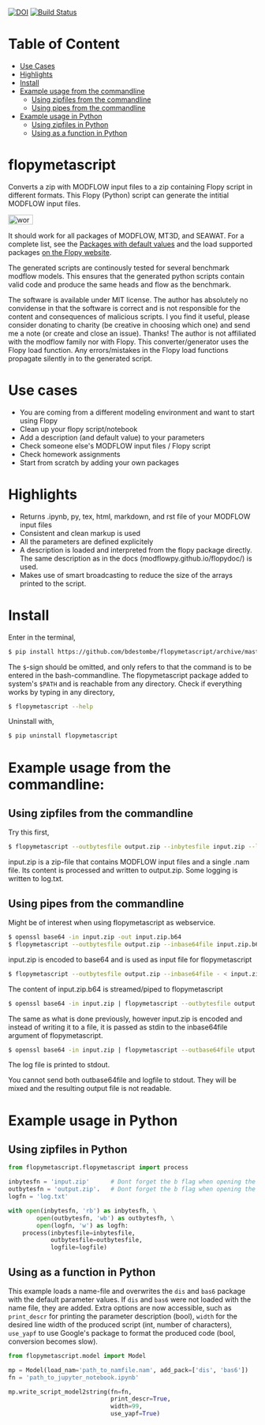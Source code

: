 [![DOI](https://zenodo.org/badge/DOI/10.5281/zenodo.573584.svg)](https://doi.org/10.5281/zenodo.573584)
[![Build Status](https://travis-ci.com/bdestombe/flopymetascript.svg?branch=master)](https://travis-ci.com/bdestombe/flopymetascript)

# Table of Content
- [Use Cases](#use-cases)
- [Highlights](#highlights)
- [Install](#install)
- [Example usage from the commandline](#example-usage-from-the-commandline)
  - [Using zipfiles from the commandline](#using-zipfiles-from-the-commandline)
  - [Using pipes from the commandline](#using-pipes-from-the-commandline)
- [Example usage in Python](#example-usage-in-python)
  - [Using zipfiles in Python](#using-zipfiles-in-python)
  - [Using as a function in Python](#using-as-a-function-in-python)


# flopymetascript
Converts a zip with MODFLOW input files to a zip containing Flopy script in different formats. This Flopy (Python) script can generate the intitial MODFLOW input files.

<img src="https://raw.githubusercontent.com/bdestombe/flopymetascript/master/assets/figures/workflow.png" alt="workflow" style="width:50;height:20">

It should work for all packages of MODFLOW, MT3D, and SEAWAT. For a complete list, see the 
[Packages with default values](./wiki_default_parameters.md) and the load supported packages [on the Flopy website](https://github.com/modflowpy/flopy/blob/develop/docs/supported_packages.md).

The generated scripts are continously tested for several benchmark modflow models. This ensures that the generated python scripts contain valid code and produce the same heads and flow as the benchmark.

The software is available under MIT license. The author has absolutely no convidense in that the software is correct and is not responsible for the content and consequences of malicious scripts. I you find it useful, please consider donating to charity (be creative in choosing which one) and send me a note (or create and close an issue). Thanks! The author is not affiliated with the modflow family nor with Flopy. This converter/generator uses the Flopy load function. Any errors/mistakes in the Flopy load functions propagate silently in to the generated script.

# Use cases
- You are coming from a different modeling environment and want to start using Flopy
- Clean up your flopy script/notebook
- Add a description (and default value) to your parameters
- Check someone else's MODFLOW input files / Flopy script
- Check homework assignments
- Start from scratch by adding your own packages


# Highlights
- Returns .ipynb, py, tex, html, markdown, and rst file of your MODFLOW input files
- Consistent and clean markup is used
- All the parameters are defined explicitely
- A description is loaded and interpreted from the flopy package directly. The same description as in the docs (modflowpy.github.io/flopydoc/) is used.
- Makes use of smart broadcasting to reduce the size of the arrays printed to the script.


# Install
Enter in the terminal,
```bash
$ pip install https://github.com/bdestombe/flopymetascript/archive/master.zip
```
The `$`-sign should be omitted, and only refers to that the command is to be entered in the bash-commandline. The flopymetascript package added to system's `$PATH` and is reachable from any directory. Check if everything works by typing in any directory,
```bash
$ flopymetascript --help
```
Uninstall with,
```bash
$ pip uninstall flopymetascript
```

# Example usage from the commandline:
## Using zipfiles from the commandline
Try this first,
```bash
$ flopymetascript --outbytesfile output.zip --inbytesfile input.zip --logfile log.txt
```
input.zip is a zip-file that contains MODFLOW input files and a single .nam file. Its content is processed and 
written to output.zip. Some logging is written to log.txt. 

## Using pipes from the commandline
Might be of interest when using flopymetascript as webservice.
```bash
$ openssl base64 -in input.zip -out input.zip.b64
$ flopymetascript --outbytesfile output.zip --inbase64file input.zip.b64
```
input.zip is encoded to base64 and is used as input file for flopymetascript

```bash
$ flopymetascript --outbytesfile output.zip --inbase64file - < input.zip.b64
```
The content of input.zip.b64 is streamed/piped to flopymetascript

```bash
$ openssl base64 -in input.zip | flopymetascript --outbytesfile output.zip --inbase64file -
```
The same as what is done previously, however input.zip is encoded and instead of writing it to a file, it is passed
as stdin to the inbase64file argument of flopymetascript.

```bash
$ openssl base64 -in input.zip | flopymetascript --outbase64file utput.zip --inbase64file - --logfile -
```
The log file is printed to stdout.

You cannot send both outbase64file and logfile to stdout. They will be mixed and the resulting output file is not readable.

# Example usage in Python 
## Using zipfiles in Python
```python
from flopymetascript.flopymetascript import process

inbytesfn = 'input.zip'      # Dont forget the b flag when opening the file
outbytesfn = 'output.zip'.   # Dont forget the b flag when opening the file
logfn = 'log.txt'

with open(inbytesfn, 'rb') as inbytesfh, \
        open(outbytesfn, 'wb') as outbytesfh, \
        open(logfn, 'w') as logfh:
    process(inbytesfile=inbytesfile, 
            outbytesfile=outbytesfile, 
            logfile=logfile)
```

## Using as a function in Python
This example loads a name-file and overwrites the `dis` and `bas6` package with the default parameter values. If `dis` and `bas6` were not loaded with the name file, they are added. Extra options are now accessible, such as `print_descr` for printing the parameter description (bool), `width` for the desired line width of the produced script (int, number of characters), `use_yapf` to use Google's package to format the produced code (bool, conversion becomes slow).  
```python
from flopymetascript.model import Model

mp = Model(load_nam='path_to_namfile.nam', add_pack=['dis', 'bas6'])
fn = 'path_to_jupyter_notebook.ipynb'

mp.write_script_model2string(fn=fn,
                             print_descr=True,
                             width=99,
                             use_yapf=True)
```
